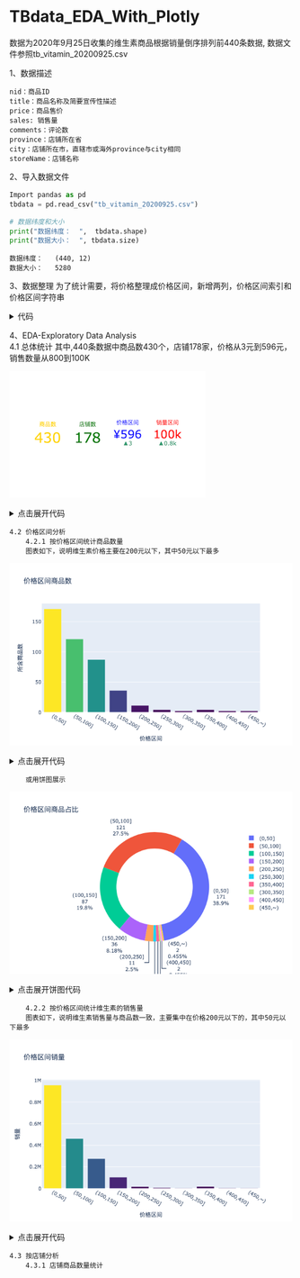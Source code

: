 # TBdata_EDA_With_Plotly

数据为2020年9月25日收集的维生素商品根据销量倒序排列前440条数据, 数据文件参照tb_vitamin_20200925.csv

1、数据描述

    nid：商品ID 
    title：商品名称及简要宣传性描述 
    price：商品售价 
    sales: 销售量 
    comments：评论数 
    province：店铺所在省 
    city：店铺所在市，直辖市或海外province与city相同 
    storeName：店铺名称 
  
2、导入数据文件
  ```python
  Import pandas as pd
  tbdata = pd.read_csv("tb_vitamin_20200925.csv")
  ```
  ```python
  # 数据纬度和大小
  print("数据纬度：  ",  tbdata.shape)
  print("数据大小：  ", tbdata.size)
  ```
    数据纬度：   (440, 12) 
    数据大小：   5280

3、数据整理
    为了统计需要，将价格整理成价格区间，新增两列，价格区间索引和价格区间字符串
    
<details>
    <summary> 代码 </summary>
    
``` python
# ps_sort, 价格区间索引
tbdata.insert(3,"ps_sort",0)
# price_section, 价格区间 (0,50] 表示 大于0元，小于等于50.00元
tbdata.insert(4,"price_section","(0,50]")

#根据price的值，填充ps_sort和 price_section列
i = 1
while i < 10:
    if i == 9:
        str_ps = "(%d,~)" % (i * 50)
    else:
        str_ps = "(%d,%d]" % (i*50,(i+1)*50)
    tbdata.loc[tbdata.price > i*50, ("ps_sort", "price_section")] = [i, str_ps]
    i += 1

#将整理好的数据写入新的csv文件
tbdata.to_csv("tb_vitamin_02.csv")    
```
</details>
   
4、EDA-Exploratory Data Analysis <br>
    4.1 总体统计
    其中,440条数据中商品数430个，店铺178家，价格从3元到596元，销售数量从800到100K

   ![Overall](https://github.com/vivian315/TBdata_EDA_With_Plotly/blob/main/screenshots/p4.png?raw=true)

<details>
    <summary> 点击展开代码 </summary>

``` python
goods = tbdata["title"].unique()
stores = tbdata["storeName"].unique()
pricemax = tbdata["price"].max()
pricemin = tbdata["price"].min()
salesmax = tbdata["sales"].max()
salemin = tbdata["sales"].min()

fig = go.Figure()
fig.add_trace(go.Indicator(
    mode="number",
    value=len(goods),
    title={'text': "商品数","font": {"color": "gold","size":20}},
    number={"font": {"color": "gold", "size": 50}},
    domain={"row": 0, "column": 0}
))
fig.add_trace(go.Indicator(
    mode="number",
    value=len(stores),
    title={'text': "店铺数", "font": {"color": "green", "size": 20}},
    number={"font": {"color": "green", "size": 50}},
    domain={"row": 0, "column": 1}
))
fig.add_trace(go.Indicator(
    mode="number+delta",
    value=pricemax,
    title={'text': "价格区间", "font": {"color": "blue", "size": 20}},
    number={'prefix': "¥", "font": {"color": "blue", "size": 40}},
    delta={'position': "bottom", 'reference': pricemax - pricemin},
    domain={"row": 0, "column": 2}
))
fig.add_trace(go.Indicator(
    mode="number+delta",
    value=salesmax,
    title={'text': "销量区间", "font": {"color": "red", "size": 20}},
    number={"font": {"color": "red", "size": 40}},
    delta={'position': "bottom", 'reference': salesmax - salemin},
    domain={"row": 0, "column": 3}
))    
fig.update_layout(
    grid={'rows': 1, 'columns': 4, 'pattern': "independent"})
fig.show()
```    
</details>

    4.2 价格区间分析
        4.2.1 按价格区间统计商品数量
        图表如下，说明维生素价格主要在200元以下，其中50元以下最多
![Overall](https://github.com/vivian315/TBdata_EDA_With_Plotly/blob/main/screenshots/p5.png?raw=true)
    
<details>
<summary>点击展开代码</summary>
    
``` python
    pricewise = tbdata.groupby(['ps_sort', 'price_section'])['title'].count().reset_index()
    fig = go.Figure(go.Bar(x=pricewise['price_section'], y=pricewise['title'],
                           marker={'color': pricewise['title'], 'colorscale': 'Viridis'}))
    fig.update_layout(title_text='价格区间商品数', xaxis_title='价格区间', yaxis_title='所含商品数')
    fig.show()
```
</details>


        或用饼图展示
![Overall](https://github.com/vivian315/TBdata_EDA_With_Plotly/blob/main/screenshots/p6.png?raw=true)
   
<details>
<summary>点击展开饼图代码</summary>
    
``` python

pricewise = tbdata.groupby(['price_section'])['title'].count().reset_index()
fig = go.Figure(go.Pie(labels=pricewise['price_section'], values=pricewise['title'], hole=0.7, rotation=30,
                   hoverinfo="label+percent", textinfo="label+value+percent"))
fig.update_layout(title_text='价格区间商品占比')
fig.show()

```
</details>

        4.2.2 按价格区间统计维生素的销售量
        图表如下，说明维生素销售量与商品数一致，主要集中在价格200元以下的，其中50元以下最多
![Overall](https://github.com/vivian315/TBdata_EDA_With_Plotly/blob/main/screenshots/p7.png?raw=true)
    
<details>
    <summary> 点击展开代码 </summary>
    
```python    
    pricewise = tbdata.groupby(['ps_sort', 'price_section'])['sales'].sum().reset_index()
    fig = go.Figure(go.Bar(x=pricewise['price_section'], y=pricewise['sales'],
                           marker={'color': pricewise['sales'], 'colorscale': 'Viridis'}))
    fig.update_layout(title_text='价格区间销量', xaxis_title='价格区间', yaxis_title='销量')
    fig.show()    
```
</details>

    4.3 按店铺分析
        4.3.1 店铺商品数量统计
        

